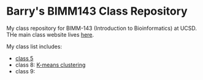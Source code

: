 # Barry's BIMM143 Class Repository
My class repository for BIMM-143 (Introduction to Bioinformatics) at UCSD.
THe main class website lives [here](https://bioboot.github.io/bimm143_F18/).

My class list includes:

- [class 5](https://github.com/bioboot/bimm143_fall18/blob/master/class05/class05.md)
- class 8: [K-means clustering](https://github.com/bioboot/bimm143_fall18/blob/master/class08/class08.md)
- class 9:
